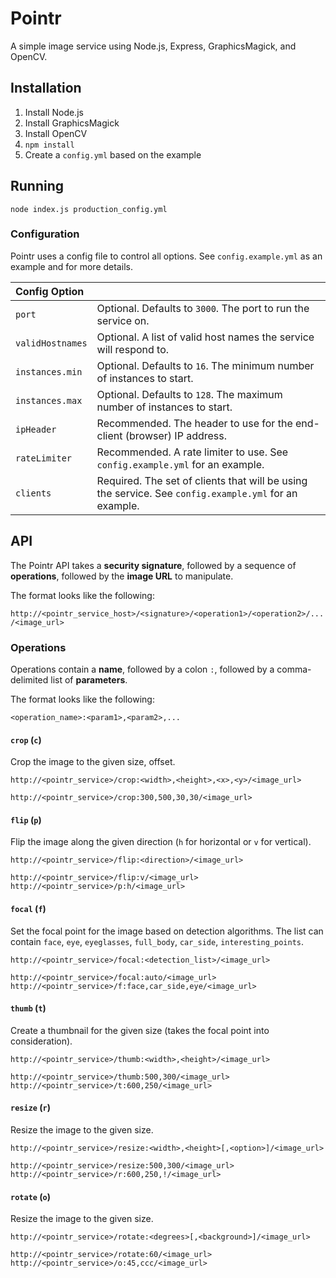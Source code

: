 # Pointr

A simple image service using Node.js, Express, GraphicsMagick, and OpenCV.

## Installation

1. Install Node.js
2. Install GraphicsMagick
3. Install OpenCV
4. `npm install`
5. Create a `config.yml` based on the example

## Running

`node index.js production_config.yml`

### Configuration

Pointr uses a config file to control all options. See `config.example.yml` as an example and for more details.

|Config Option||
|:---|:---|
|`port`|Optional. Defaults to `3000`. The port to run the service on.|
|`validHostnames`|Optional. A list of valid host names the service will respond to.|
|`instances.min`|Optional. Defaults to `16`. The minimum number of instances to start.|
|`instances.max`|Optional. Defaults to `128`. The maximum number of instances to start.|
|`ipHeader`|Recommended. The header to use for the end-client (browser) IP address.|
|`rateLimiter`|Recommended. A rate limiter to use. See `config.example.yml` for an example.|
|`clients`|Required. The set of clients that will be using the service. See `config.example.yml` for an example.|


## API

The Pointr API takes a **security signature**, followed by a sequence of **operations**, followed by the **image URL** to manipulate.

The format looks like the following:

`http://<pointr_service_host>/<signature>/<operation1>/<operation2>/.../<image_url>`

### Operations

Operations contain a **name**, followed by a colon `:`, followed by a comma-delimited list of **parameters**.

The format looks like the following:

`<operation_name>:<param1>,<param2>,...`

#### `crop` (`c`)

Crop the image to the given size, offset.

```
http://<pointr_service>/crop:<width>,<height>,<x>,<y>/<image_url>

http://<pointr_service>/crop:300,500,30,30/<image_url>
```

#### `flip` (`p`)

Flip the image along the given direction (`h` for horizontal or `v` for vertical).

```
http://<pointr_service>/flip:<direction>/<image_url>

http://<pointr_service>/flip:v/<image_url>
http://<pointr_service>/p:h/<image_url>
```

#### `focal` (`f`)

Set the focal point for the image based on detection algorithms. The list can contain `face`, `eye`, `eyeglasses`, `full_body`, `car_side`, `interesting_points`.

```
http://<pointr_service>/focal:<detection_list>/<image_url>

http://<pointr_service>/focal:auto/<image_url>
http://<pointr_service>/f:face,car_side,eye/<image_url>
```

#### `thumb` (`t`)

Create a thumbnail for the given size (takes the focal point into consideration).

```
http://<pointr_service>/thumb:<width>,<height>/<image_url>

http://<pointr_service>/thumb:500,300/<image_url>
http://<pointr_service>/t:600,250/<image_url>
```

#### `resize` (`r`)

Resize the image to the given size.

```
http://<pointr_service>/resize:<width>,<height>[,<option>]/<image_url>

http://<pointr_service>/resize:500,300/<image_url>
http://<pointr_service>/r:600,250,!/<image_url>
```

#### `rotate` (`o`)

Resize the image to the given size.

```
http://<pointr_service>/rotate:<degrees>[,<background>]/<image_url>

http://<pointr_service>/rotate:60/<image_url>
http://<pointr_service>/o:45,ccc/<image_url>
```
